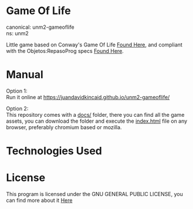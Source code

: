 # Game Of Life
canonical: unm2-gameoflife<br/>
ns: unm2

Little game based on Conway's Game Of Life <a href="https://en.wikipedia.org/wiki/Conway%27s_Game_of_Life" target="_blank">Found Here</a>, and compliant with the Objetos:RepasoProg specs <a href="https://github.com/objetos/RepasoProg" target="_blank">Found Here</a>.

# Manual

Option 1:<br/>
Run it online at <a href="https://juandavidkincaid.github.io/unm2-gameoflife/" target="_blank">https://juandavidkincaid.github.io/unm2-gameoflife/</a>

Option 2:<br/>
This repository comes with a <a href="./docs/" target="_blank">docs/</a> folder, there you can find all the game assets, you can download the folder and execute the <a href="./docs/index.html" target="_blank">index.html</a> file on any browser, preferably chromium based or mozilla.

# Technologies Used


# License

This program is licensed under the GNU GENERAL PUBLIC LICENSE, you can find more about it <a href="./LICENSE" target="_blank">Here</a>

